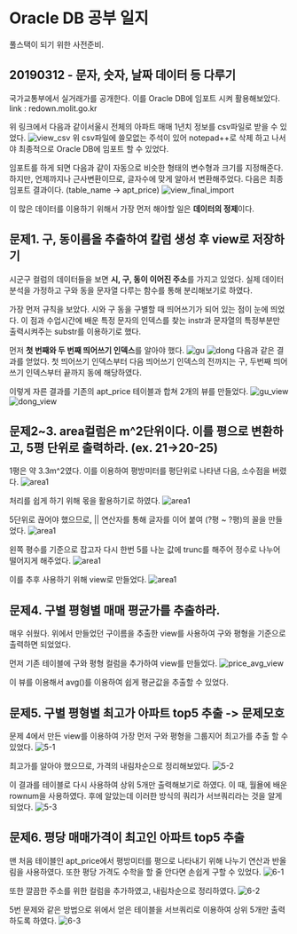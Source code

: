 # Oracle DB 공부 일지


풀스택이 되기 위한 사전준비.


## 20190312 - 문자, 숫자, 날짜 데이터 등 다루기

국가교통부에서 실거래가를 공개한다. 이를 Oracle DB에 임포트 시켜 활용해보았다.
link : redown.molit.go.kr

위 링크에서 다음과 같이서울시 전체의 아파트 매매 1년치 정보를 csv파일로 받을 수 있었다.
![view_csv](./img/view_csv.png)
위 csv파일에 쓸모없는 주석이 있어 notepad++로 삭제 하고 나서야 최종적으로 Oracle DB에 임포트 할 수 있었다.

임포트를 하게 되면 다음과 같이 자동으로 비슷한 형태의 변수형과 크기를 지정해준다.
하지만, 언제까지나 근사변환이므로, 글자수에 맞게 알아서 변환해주었다.
다음은 최종 임포트 결과이다. (table_name -> apt_price)
![view_final_import](../img/view_final_import.jpg)


이 많은 데이터를 이용하기 위해서 가장 먼저 해야할 일은 **데이터의 정제**이다.

## 문제1. 구, 동이름을 추출하여 칼럼 생성 후 view로 저장하기
 시군구 컬럼의 데이터들을 보면 **시, 구, 동이 이어진 주소**를 가지고 있었다. 실제 데이터 분석을 가정하고 구와 동을 문자열 다루는 함수를 통해 분리해보기로 하였다.

가장 먼저 규칙을 보았다. 시와 구 동을 구별할 때 띄어쓰기가 되어 있는 점이 눈에 띄었다.
이 점과 수업시간에 배운 특정 문자의 인덱스를 찾는 instr과 문자열의 특정부분만 출력시켜주는 substr를 이용하기로 했다.

먼저 **첫 번째와 두 번째 띄어쓰기 인덱스**를 알아야 했다.
![gu](../img/dong.jpg)
![dong](../img/gu.jpg)
다음과 같은 결과를 얻었다.
첫 띄어쓰기 인덱스부터 다음 띄어쓰기 인덱스의 전까지는 구,
두번째 띄어쓰기 인덱스부터 끝까지 동에 해당하였다. 

이렇게 자른 결과를 기존의 apt_price 테이블과 합쳐 2개의 뷰를 만들었다.
![gu_view](../img/dong_view.jpg)
![dong_view](../img/gu_view.jpg)


## 문제2~3. area컬럼은 m^2단위이다. 이를 평으로 변환하고, 5평 단위로 출력하라. (ex. 21->20-25)
1평은 약 3.3m^2였다. 이를 이용하여 평방미터를 평단위로 나타낸 다음, 소수점을 버렸다.
![area1](../img/area-1.jpg)

처리를 쉽게 하기 위해 몫을 활용하기로 하였다. 
![area1](../img/area-2.jpg)

5단위로 끊어야 했으므로, || 연산자를 통해 글자를 이어 붙여 (?평 ~ ?평)의 꼴을 만들었다.
![area1](../img/area-3.jpg)

왼쪽 평수를 기준으로 잡고자 다시 한번 5를 나눈 값에 trunc를 해주어 정수로 나누어 떨어지게 해주었다.
![area1](../img/area-4.jpg)

이를 추후 사용하기 위해 view로 만들었다.
![area1](../img/area-5.jpg)

## 문제4. 구별 평형별 매매 평균가를 추출하라.
매우 쉬웠다. 위에서 만들었던 구이름을 추출한 view를 사용하여 구와 평형을 기준으로 출력하면 되었었다.

먼저 기존 테이블에 구와 평형 컬럼을 추가하여 view를 만들었다.
![price_avg_view](../img/price_avg_view.jpg)

이 뷰를 이용해서 avg()를 이용하여 쉽게 평균값을 추출할 수 있었다.

## 문제5. 구별 평형별 최고가 아파트 top5 추출 -> 문제모호
문제 4에서 만든 view를 이용하여 가장 먼저 구와 평형을 그룹지어 최고가를 추출 할 수 있었다.
![5-1](../img/5-1.jpg)

최고가를 알아야 했으므로, 가격의 내림차순으로 정리해보았다.
![5-2](../img/5-2.jpg)

이 결과를 테이블로 다시 사용하여 상위 5개만 출력해보기로 하였다. 이 때, 월욜에 배운 rownum을 사용하였다. 후에 알았는데 이러한 방식의 쿼리가 서브쿼리라는 것을 알게 되었다.
![5-3](../img/5-3.jpg)


## 문제6. 평당 매매가격이 최고인 아파트 top5 추출
맨 처음 테이블인 apt_price에서 평방미터를 평으로 나타내기 위해 나누기 연산과 반올림을 사용하였다. 또한 평당 가격도 수학을 할 줄 안다면 손쉽게 구할 수 있었다.
![6-1](../img/6-1.jpg)

또한 깔끔한 주소를 위한 컬럼을 추가하였고, 내림차순으로 정리하였다.
![6-2](../img/6-2.jpg)

5번 문제와 같은 방법으로 위에서 얻은 테이블을 서브쿼리로 이용하여 상위 5개만 출력하도록 하였다.
![6-3](../img/6-3.jpg)

